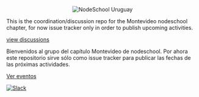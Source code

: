 <p align="center">
  <img src="https://pbs.twimg.com/profile_images/582899210011410432/lUHjfZQl.png" alt="NodeSchool Uruguay"/>
</p>

This is the coordination/discussion repo for the Montevideo nodeschool chapter, for now issue tracker only in order to publish upcoming activities.

[view discussions](https://github.com/nodeschool/montevideo/issues)

Bienvenidos al grupo del capítulo Montevideo de nodeschool. Por ahora este repositorio sirve sólo como issue tracker para publicar las fechas de las próximas actividades.

[Ver eventos](https://github.com/nodeschool/montevideo/issues)

[![Slack](http://nodeschooluy.herokuapp.com/badge.svg)](https://nodeschooluy.herokuapp.com/)
